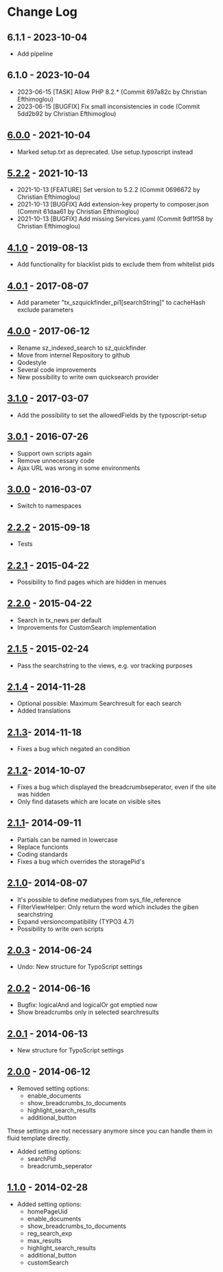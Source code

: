 # Change Log

## 6.1.1 - 2023-10-04

* Add pipeline

## 6.1.0 - 2023-10-04

* 2023-06-15 [TASK] Allow PHP 8.2.* (Commit 697a82c by Christian Efthimoglou)
* 2023-06-15 [BUGFIX] Fix small inconsistencies in code (Commit 5dd2b92 by Christian Efthimoglou)

## [**6.0.0**](https://github.com/sunzinetAG/sz-quickfinder/tree/6.0.0) - 2021-10-04

* Marked setup.txt as deprecated. Use setup.typoscript instead

## [**5.2.2**](https://github.com/sunzinetAG/sz-quickfinder/tree/5.2.2) - 2021-10-13

* 2021-10-13 [FEATURE] Set version to 5.2.2 (Commit 0696672 by Christian Efthimoglou)
* 2021-10-13 [BUGFIX] Add extension-key property to composer.json (Commit 61daa61 by Christian Efthimoglou)
* 2021-10-13 [BUGFIX] Add missing Services.yaml (Commit 9df1f58 by Christian Efthimoglou)

## [**4.1.0**](https://github.com/sunzinetAG/sz-quickfinder/tree/4.1.0) - 2019-08-13

* Add functionality for blacklist pids to exclude them from whitelist pids

## [**4.0.1**](https://github.com/sunzinetAG/sz-quickfinder/tree/4.0.1) - 2017-08-07

* Add parameter "tx_szquickfinder_pi1[searchString]" to cacheHash exclude parameters

## [**4.0.0**](https://github.com/sunzinetAG/sz-quickfinder/tree/4.0.0) - 2017-06-12

* Rename sz_indexed_search to sz_quickfinder
* Move from internel Repository to github
* Qodestyle
* Several code improvements
* New possibility to write own quicksearch provider

## [**3.1.0**](https://github.com/sunzinetAG/sz-quickfinder/tree/3.1.0) - 2017-03-07

* Add the possibility to set the allowedFields by the typoscript-setup

## [**3.0.1**](https://github.com/sunzinetAG/sz-quickfinder/tree/3.0.1) - 2016-07-26

* Support own scripts again
* Remove unnecessary code
* Ajax URL was wrong in some environments

## [**3.0.0**](https://github.com/sunzinetAG/sz-quickfinder/tree/3.0.0) - 2016-03-07

* Switch to namespaces

## [**2.2.2**](https://github.com/sunzinetAG/sz-quickfinder/tree/2.2.2) - 2015-09-18

* Tests

## [**2.2.1**](https://github.com/sunzinetAG/sz-quickfinder/tree/2.2.1) - 2015-04-22

* Possibility to find pages which are hidden in menues

## [**2.2.0**](https://github.com/sunzinetAG/sz-quickfinder/tree/2.2.0) - 2015-04-22

* Search in tx_news per default
* Improvements for CustomSearch implementation

## [**2.1.5**](https://github.com/sunzinetAG/sz-quickfinder/tree/2.1.5) - 2015-02-24

* Pass the searchstring to the views, e.g. vor tracking purposes

## [**2.1.4**](https://github.com/sunzinetAG/sz-quickfinder/tree/2.1.4) - 2014-11-28

* Optional possible: Maximum Searchresult for each search
* Added translations

## [**2.1.3**](https://github.com/sunzinetAG/sz-quickfinder/tree/2.1.3)- 2014-11-18

* Fixes a bug which negated an condition

## [**2.1.2**](https://github.com/sunzinetAG/sz-quickfinder/tree/2.1.2)- 2014-10-07

* Fixes a bug which displayed the breadcrumbseperator, even if the site was hidden
* Only find datasets which are locate on visible sites

## [**2.1.1**](https://github.com/sunzinetAG/sz-quickfinder/tree/2.1.1)- 2014-09-11

* Partials can be named in lowercase
* Replace funcionts
* Coding standards
* Fixes a bug which overrides the storagePid's

## [**2.1.0**](https://github.com/sunzinetAG/sz-quickfinder/tree/2.1.0)- 2014-08-07

* It's possible to define mediatypes from sys_file_reference
* FilterViewHelper: Only return the word which includes the giben searchstring
* Expand versioncompatibility (TYPO3 4.7)
* Possibility to write own scripts

## [**2.0.3**](https://github.com/sunzinetAG/sz-quickfinder/tree/2.0.3) - 2014-06-24

* Undo: New structure for TypoScript settings

## [**2.0.2**](https://github.com/sunzinetAG/sz-quickfinder/tree/2.0.2) - 2014-06-16

* Bugfix: logicalAnd and logicalOr got emptied now
* Show breadcrumbs only in selected searchresults

## [**2.0.1**](https://github.com/sunzinetAG/sz-quickfinder/tree/2.0.1) - 2014-06-13

* New structure for TypoScript settings

## [**2.0.0**](https://github.com/sunzinetAG/sz-quickfinder/tree/2.0.0) - 2014-06-12

* Removed setting options:
    * enable_documents
    * show_breadcrumbs_to_documents
    * highlight_search_results
    * additional_button

These settings are not necessary anymore since you can handle them in fluid template directly.

* Added setting options:
    * searchPid
    * breadcrumb_seperator

## [**1.1.0**](https://github.com/sunzinetAG/sz-quickfinder/tree/1.1.0) - 2014-02-28

* Added setting options:
    * homePageUid
    * enable_documents
    * show_breadcrumbs_to_documents
    * reg_search_exp
    * max_results
    * highlight_search_results
    * additional_button
    * customSearch
